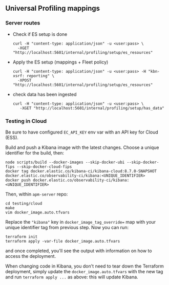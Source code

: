 ## Universal Profiling mappings

### Server routes

* Check if ES setup is done

      curl -H "content-type: application/json" -u <user:pass> \
        -XGET "http://localhost:5601/internal/profiling/setup/es_resources"

* Apply the ES setup (mappings + Fleet policy)

      curl -H "content-type: application/json" -u <user:pass> -H "kbn-xsrf: reporting" \
        -XPOST "http://localhost:5601/internal/profiling/setup/es_resources"

* check data has been ingested

      curl -H "content-type: application/json" -u <user:pass> \
         -XGET "http://localhost:5601/internal/profiling/setup/has_data"
    

### Testing in Cloud

Be sure to have configured `EC_API_KEY` env var with an API key for Cloud (ESS).

Build and push a Kibana image with the latest changes.
Choose a unique identifier for the build, then:

```
node scripts/build --docker-images --skip-docker-ubi --skip-docker-fips --skip-docker-cloud-fips
docker tag docker.elastic.co/kibana-ci/kibana-cloud:8.7.0-SNAPSHOT docker.elastic.co/observability-ci/kibana:<UNIQUE_IDENTIFIER>
docker push docker.elastic.co/observability-ci/kibana:<UNIQUE_IDENTIFIER>
```

Then, within `apm-server` repo:

```
cd testing/cloud
make
vim docker_image.auto.tfvars
```

Replace the `"kibana"` key in `docker_image_tag_override=` map with your unique identifier tag from previous step.
Now you can run:

```
terraform init
terraform apply -var-file docker_image.auto.tfvars
```

and once completed, you'll see the output with information on how to access the deployment.

When changing code in Kibana, you don't need to tear down the Terraform deployment, simply update the `docker_image.auto.tfvars`
with the new tag and run `terraform apply ...` as above: this will update Kibana.
